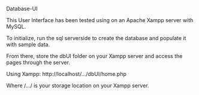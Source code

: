 Database-UI

This User Interface has been tested using on an Apache Xampp server with MySQL.

To initialize, run the sql serverside to create the database and populate it with sample data.

From there, store the dbUI folder on your Xampp server and access the pages through the server.

Using Xampp:
http://localhost/.../dbUI/home.php

Where /.../ is your storage location on your Xampp server.